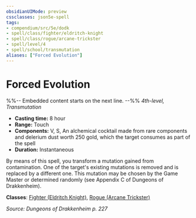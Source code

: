 ```yaml
---
obsidianUIMode: preview
cssclasses: json5e-spell
tags:
- compendium/src/5e/dodk
- spell/class/fighter/eldritch-knight
- spell/class/rogue/arcane-trickster
- spell/level/4
- spell/school/transmutation
aliases: ["Forced Evolution"]
---
```

# Forced Evolution
%%-- Embedded content starts on the next line. --%%
*4th-level, Transmutation*  

- **Casting time:** 8 hour
- **Range:** Touch
- **Components:** V, S, An alchemical cocktail made from rare components and delerium dust worth 250 gold, which the target consumes as part of the spell
- **Duration:** Instantaneous

By means of this spell, you transform a mutation gained from contamination. One of the target's existing mutations is removed and is replaced by a different one. This mutation may be chosen by the Game Master or determined randomly (see Appendix C of Dungeons of Drakkenheim).

**Classes**: [Fighter (Eldritch Knight)](/Systems/5e/classes/fighter-eldritch-knight.md), [Rogue (Arcane Trickster)](/Systems/5e/classes/rogue-arcane-trickster.md)

*Source: Dungeons of Drakkenheim p. 227*